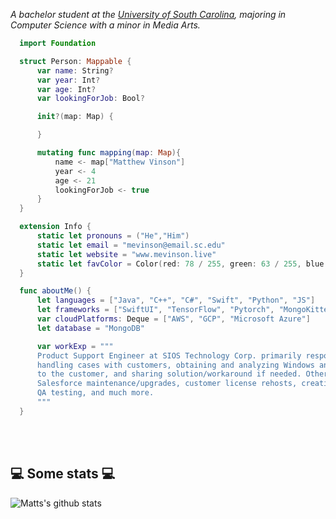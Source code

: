 <img src=""/>


<p><em>A bachelor student at the <a href="https://sc.edu/">University of South Carolina</a>, majoring in Computer Science with a minor in Media Arts.</br>
</em></p>

```swift
  import Foundation

  struct Person: Mappable {
      var name: String?
      var year: Int?
      var age: Int?
      var lookingForJob: Bool?

      init?(map: Map) {

      }

      mutating func mapping(map: Map){
          name <- map["Matthew Vinson"]
          year <- 4
          age <- 21
          lookingForJob <- true
      }
  }

  extension Info {
      static let pronouns = ("He","Him")
      static let email = "mevinson@email.sc.edu"
      static let website = "www.mevinson.live"
      static let favColor = Color(red: 78 / 255, green: 63 / 255, blue: 78/255) //Lilac
  }

  func aboutMe() {
      let languages = ["Java", "C++", "C#", "Swift", "Python", "JS"]
      let frameworks = ["SwiftUI", "TensorFlow", "Pytorch", "MongoKitten"]
      var cloudPlatforms: Deque = ["AWS", "GCP", "Microsoft Azure"]
      let database = "MongoDB"

      var workExp = """
      Product Support Engineer at SIOS Technology Corp. primarily responsible for the Linux products. Main duties include \
      handling cases with customers, obtaining and analyzing Windows and Linux system logs, providing root-cause-analysis \
      to the customer, and sharing solution/workaround if needed. Other duties include code reviews, bug triage, \ 
      Salesforce maintenance/upgrades, customer license rehosts, creating solutions for the customer support portal, \
      QA testing, and much more. 
      """
  }
```

</br></br>
<h2>💻 Some stats 💻</h2>

![Matts's github stats](https://github-readme-stats.vercel.app/api?username=mevinson&show_icons=true&title_color=fff&icon_color=79ff97&text_color=9f9f9f&bg_color=151515)